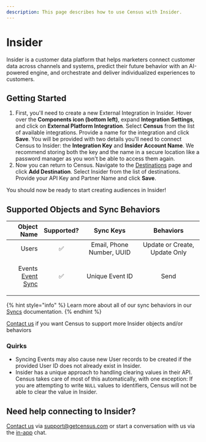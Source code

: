```yaml
---
description: This page describes how to use Census with Insider.
---
```


# Insider

Insider is a customer data platform that helps marketers connect customer data across channels and systems, predict their future behavior with an AI-powered engine, and orchestrate and deliver individualized experiences to customers.

## Getting Started

1. First, you'll need to create a new External Integration in Insider. Hover over the **Components icon (bottom left)**, expand **Integration Settings**, and click on **External Platform Integration**. Select **Census** from the list of available integrations. Provide a name for the integration and click **Save**. You will be provided with two details you'll need to connect Census to Insider: the **Integration Key** and **Insider Account Name**. We recommend storing both the key and the name in a secure location like a password manager as you won't be able to access them again.
2. Now you can return to Census. Navigate to the [Destinations](https://app.getcensus.com/destinations) page and click **Add Destination**. Select Insider from the list of destinations. Provide your API Key and Partner Name and click **Save**.

You should now be ready to start creating audiences in Insider!

## Supported Objects and Sync Behaviors <a href="#supported-objects-and-sync-behaviors" id="supported-objects-and-sync-behaviors"></a>

|                                                                                                                **Object Name** | **Supported?** |       **Sync Keys**       |         **Behaviors**         |
| -----------------------------------------------------------------------------------------------------------------------------: | :------------: | :-----------------------: | :---------------------------: |
|                                                                                                                          Users |        ✅       | Email, Phone Number, UUID | Update or Create, Update Only |
| <p>Events<br><a href="../basics/data-models-and-entities/defining-source-data/events/#defining-event-syncs">Event Sync</a></p> |        ✅       |      Unique Event ID      |              Send             |

{% hint style="info" %}
Learn more about all of our sync behaviors in our [Syncs](../basics/core-concept#sync-behaviors) documentation.
{% endhint %}

[Contact us](mailto:support@getcensus.com) if you want Census to support more Insider objects and/or behaviors

### Quirks

* Syncing Events may also cause new User records to be created if the provided User ID does not already exist in Insider.
* Insider has a unique approach to handling clearing values in their API. Census takes care of most of this automatically, with one exception: If you are attempting to write `NULL` values to identifiers, Census will not be able to clear the value in Insider.

## Need help connecting to Insider?

[Contact us](mailto:support@getcensus.com) via support@getcensus.com or start a conversation with us via the [in-app](https://app.getcensus.com) chat.
